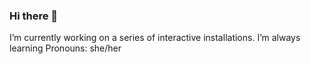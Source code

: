 ### Hi there 👋
I’m currently working on a series of interactive installations.
I’m always learning
Pronouns: she/her
